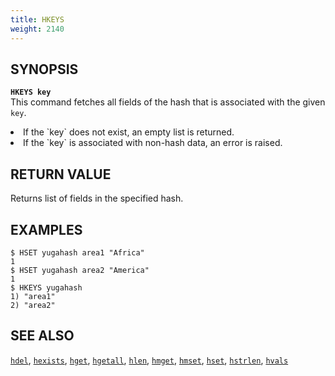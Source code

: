 ```yaml
---
title: HKEYS
weight: 2140
---
```


## SYNOPSIS
<b>`HKEYS key`</b><br>
This command fetches all fields of the hash that is associated with the given `key`.

<li>If the `key` does not exist, an empty list is returned.</li>
<li>If the `key` is associated with non-hash data, an error is raised.</li>

## RETURN VALUE
Returns list of fields in the specified hash.

## EXAMPLES
```
$ HSET yugahash area1 "Africa"
1
$ HSET yugahash area2 "America"
1
$ HKEYS yugahash
1) "area1"
2) "area2"
```

## SEE ALSO
[`hdel`](../hdel/), [`hexists`](../hexists/), [`hget`](../hget/), [`hgetall`](../hgetall/), [`hlen`](../hlen/), [`hmget`](../hmget/), [`hmset`](../hmset/), [`hset`](../hset/), [`hstrlen`](../hstrlen/), [`hvals`](../hvals/)
